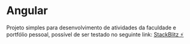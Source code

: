 # Angular

Projeto simples para desenvolvimento de atividades da faculdade e portfólio pessoal, possível de ser testado no seguinte link:
[StackBlitz ⚡️](https://stackblitz.com/edit/project-angular-yan)
